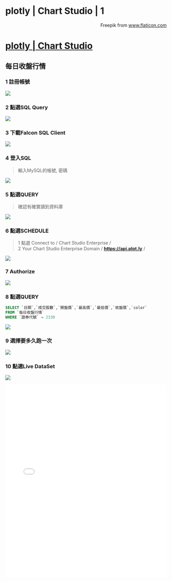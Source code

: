 # plotly | Chart Studio | 1

<!--more-->

<div style="text-align: right" Icons made by <a href="https://www.flaticon.com/authors/freepik" title="Freepik">Freepik</a> from <a href="https://www.flaticon.com/" title="Flaticon">www.flaticon.com</a></div>

# [plotly | Chart Studio](https://chart-studio.plotly.com/feed/#/)
## 每日收盤行情

### 1 註冊帳號
![](https://i.imgur.com/tUGwuzY.jpg)
### 2 點選SQL Query
![](https://i.imgur.com/HtlvMDO.jpg)
### 3 下載Falcon SQL Client
![](https://i.imgur.com/11zmQaS.jpg)
### 4 登入SQL
> 輸入MySQL的帳號, 密碼

![](https://i.imgur.com/cm55Xpp.jpg)
### 5 點選QUERY
> 確認有確實讀到資料庫

![](https://i.imgur.com/kIRXJCA.jpg)
### 6 點選**SCHEDULE**
> 1 點選 Connect to / Chart Studio Enterprise / <br>
> 2 Your Chart Studio Enterprise Domain / **https://api.plot.ly** /

![](https://i.imgur.com/uqwoSYj.jpg)
### 7 Authorize
![](https://i.imgur.com/PPzYfbw.jpg)
### 8 點選QUERY
```sql
SELECT `日期`,`成交股數`,`開盤價`,`最高價`,`最低價`,`收盤價`,`color`
FROM `每日收盤行情` 
WHERE `證券代號` = 2330
```
![](https://i.imgur.com/NCPN7pA.jpg)
### 9 選擇要多久跑一次
![](https://i.imgur.com/NOi9HkA.jpg)
### 10 點選Live DataSet
![](https://i.imgur.com/3tk0jJk.jpg)


<iframe width="100%" height="600" frameborder="0" scrolling="no" src="//plotly.com/~hsiangjenli/15.embed?share_key=FaqYt8fEA36u4olYzePnwm"></iframe>
